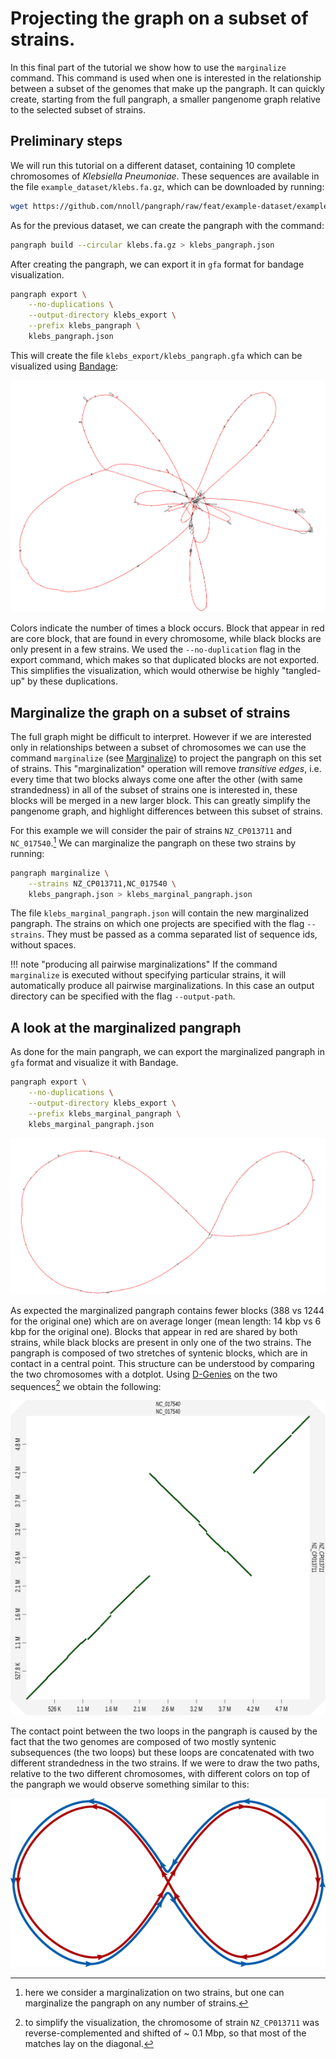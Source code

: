 # Projecting the graph on a subset of strains.

In this final part of the tutorial we show how to use the `marginalize` command. This command is used when one is interested in the relationship between a subset of the genomes that make up the pangraph. It can quickly create, starting from the full pangraph, a smaller pangenome graph relative to the selected subset of strains.


## Preliminary steps

We will run this tutorial on a different dataset, containing 10 complete chromosomes of _Klebsiella Pneumoniae_. These sequences are available in the file `example_dataset/klebs.fa.gz`, which can be downloaded by running:

```bash
wget https://github.com/nnoll/pangraph/raw/feat/example-dataset/example_datasets/klebs.fa.gz
```

As for the previous dataset, we can create the pangraph with the command:

```bash
pangraph build --circular klebs.fa.gz > klebs_pangraph.json
```

After creating the pangraph, we can export it in `gfa` format for bandage visualization.

```bash
pangraph export \
    --no-duplications \
    --output-directory klebs_export \
    --prefix klebs_pangraph \
    klebs_pangraph.json
```

This will create the file `klebs_export/klebs_pangraph.gfa` which can be visualized using [Bandage](https://rrwick.github.io/Bandage/):

![img](../assets/klebs_full_pangraph.png)

Colors indicate the number of times a block occurs. Block that appear in red are core block, that are found in every chromosome, while black blocks are only present in a few strains. We used the `--no-duplication` flag in the export command, which makes so that duplicated blocks are not exported. This simplifies the visualization, which would otherwise be highly "tangled-up" by these duplications.

## Marginalize the graph on a subset of strains

The full graph might be difficult to interpret. However if we are interested only in relationships between a subset of chromosomes we can use the command `marginalize` (see [Marginalize](@ref)) to project the pangraph on this set of strains. This "marginalization" operation will remove _transitive edges_, i.e. every time that two blocks always come one after the other (with same strandedness) in all of the subset of strains one is interested in, these blocks will be merged in a new larger block. This can greatly simplify the pangenome graph, and highlight differences between this subset of strains.

For this example we will consider the pair of strains `NZ_CP013711` and `NC_017540`.[^1] We can marginalize the pangraph on these two strains by running:

[^1]: here we consider a marginalization on two strains, but one can marginalize the pangraph on any number of strains.


```bash
pangraph marginalize \
    --strains NZ_CP013711,NC_017540 \
    klebs_pangraph.json > klebs_marginal_pangraph.json
```

The file `klebs_marginal_pangraph.json` will contain the new marginalized pangraph. The strains on which one projects are specified with the flag `--strains`. They must be passed as a comma separated list of sequence ids, without spaces.

!!! note "producing all pairwise marginalizations"
    If the command `marginalize` is executed without specifying particular strains, it will automatically produce all pairwise marginalizations. In this case an output directory can be specified with the flag `--output-path`.

## A look at the marginalized pangraph

As done for the main pangraph, we can export the marginalized pangraph in `gfa` format and visualize it with Bandage. 

```bash
pangraph export \
    --no-duplications \
    --output-directory klebs_export \
    --prefix klebs_marginal_pangraph \
    klebs_marginal_pangraph.json
```

![img](../assets/klebs_marginal_pangraph.png)

As expected the marginalized pangraph contains fewer blocks (388 vs 1244 for the original one) which are on average longer (mean length: 14 kbp vs 6 kbp for the original one). Blocks that appear in red are shared by both strains, while black blocks are present in only one of the two strains. The pangraph is composed of two stretches of syntenic blocks, which are in contact in a central point. This structure can be understood by comparing the two chromosomes with a dotplot. Using [D-Genies](http://dgenies.toulouse.inra.fr/) on the two sequences[^2] we obtain the following:

[^2]: to simplify the visualization, the chromosome of strain `NZ_CP013711` was reverse-complemented and shifted of ~ 0.1 Mbp, so that most of the matches lay on the diagonal.

![img](../assets/dgenies_dotplot.png)

The contact point between the two loops in the pangraph is caused by the fact that the two genomes are composed of two mostly syntenic subsequences (the two loops) but these loops are concatenated with two different strandedness in the two strains. If we were to draw the two paths, relative to the two different chromosomes, with different colors on top of the pangraph we would observe something similar to this:

![img](../assets/pangraph_inversion.png)
